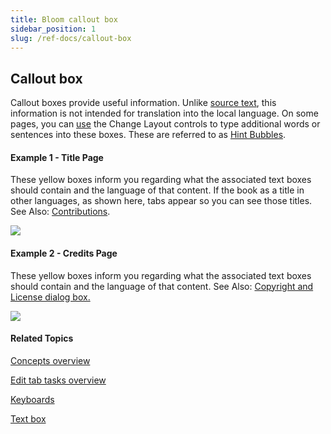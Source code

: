 ```yaml
---
title: Bloom callout box
sidebar_position: 1
slug: /ref-docs/callout-box
---
```


## Callout box

Callout boxes provide useful information. Unlike [source text](Source_text.md), this information is not intended for translation into the local language. On some pages, you can [use](../Tasks/Edit_tasks/Using_the_Change_Layout_controls.md) the Change Layout controls to type additional words or sentences into these boxes. These are referred to as [Hint Bubbles](../Tasks/Edit_tasks/Using_the_Hint_Bubbles_tab.md).

#### Example 1 - Title Page

These yellow boxes inform you regarding what the associated text boxes should contain and the language of that content. If the book as a title in other languages, as shown here, tabs appear so you can see those titles. See Also: [Contributions](Contributions.md).

![](/ref-docs-assets/images/Concepts/CalloutboxExample1.png)

#### Example 2 - Credits Page

These yellow boxes inform you regarding what the associated text boxes should contain and the language of that content. See Also: [Copyright and License dialog box.](../User_Interface/Dialog_boxes/Copyright_License_dialog_box_Text.md)

![](/ref-docs-assets/images/Concepts/CreditsPage.png)

#### Related Topics

[Concepts overview](Concepts_overview.md)

[Edit tab tasks overview](../Tasks/Edit_tasks/Edit_tasks_overview.md)

[Keyboards](Keyboards.md)

[Text box](Text_Box.md)